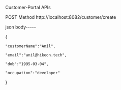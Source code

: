 Customer-Portal APIs

POST Method  http://localhost:8082/customer/create

json body-----

{

    "customerName":"Anil",
    
    "email":"anil@hikeon.tech",
    
    "dob":"1995-03-04",
    
    "occupation":"developer"
    
    
}
